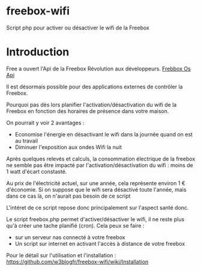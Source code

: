 freebox-wifi
============

Script php pour activer ou désactiver le wifi de la Freebox

# Introduction

Free a ouvert l'Api de la Freebox Révolution aux développeurs. [Frebbox Os Api](http://dev.freebox.fr/sdk/os/)

Il est désormais possible pour des applications externes de contrôler la Freebox.

Pourquoi pas dès lors planifier l'activation/désactivation du wifi de la Freebox en fonction des horaires de présence dans votre maison.

On pourrait y voir 2 avantages :
- Economise l'énergie en désactivant le wifi dans la journée quand on est au travail
- Diminuer l'exposition aux ondes Wifi la nuit

Après quelques relevés et calculs, la consommation électrique de la freebox ne semble pas être impacté par l'activation/désactivation du wifi : moins de 1 watt d'écart constasté.

Au prix de l'électricité actuel, sur une année, cela représente environ 1 € d'économie. Si on suppose que le wifi sera désactivé toute l'année, mais dans ce cas là, on n'aurait pas besoin de ce script

L'intéret de ce script repose donc principalement sur l'aspect santé donc.

Le script freebox.php permet d'activer/désactiver le wifi, il ne reste plus qu'à créer une tache planifié (cron).
Cela peux se faire :
- sur un serveur nas connecté à votre freebox
- Un script sur internet en activant l'accès à distance de votre freebox
 

Pour le détail sur l'utilisation et l'installation : https://github.com/w3blogfr/freebox-wifi/wiki/Installation
